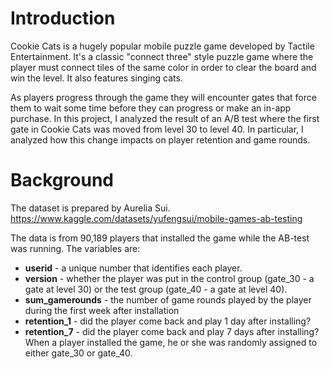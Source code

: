 # Introduction 

Cookie Cats is a hugely popular mobile puzzle game developed by Tactile Entertainment. It's a classic "connect three" style puzzle game where the player must connect tiles of the same color in order to clear the board and win the level. It also features singing cats.

As players progress through the game they will encounter gates that force them to wait some time before they can progress or make an in-app purchase. In this project, I analyzed the result of an A/B test where the first gate in Cookie Cats was moved from level 30 to level 40. In particular, I analyzed how this change impacts on player retention and game rounds.

# Background

The dataset is prepared by Aurelia Sui.
https://www.kaggle.com/datasets/yufengsui/mobile-games-ab-testing

The data is from 90,189 players that installed the game while the AB-test was running. The variables are:

- **userid** - a unique number that identifies each player.
- **version** - whether the player was put in the control group (gate_30 - a gate at level 30) or the test group (gate_40 - a gate at level 40).
- **sum_gamerounds** - the number of game rounds played by the player during the first week after installation
- **retention_1** - did the player come back and play 1 day after installing?
- **retention_7** - did the player come back and play 7 days after installing?
When a player installed the game, he or she was randomly assigned to either gate_30 or gate_40.
